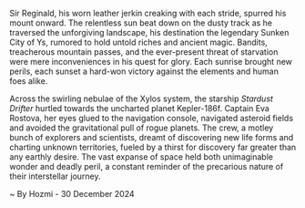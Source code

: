 
Sir Reginald, his worn leather jerkin creaking with each stride, spurred his mount onward. The relentless sun beat down on the dusty track as he traversed the unforgiving landscape, his destination the legendary Sunken City of Ys, rumored to hold untold riches and ancient magic.  Bandits, treacherous mountain passes, and the ever-present threat of starvation were mere inconveniences in his quest for glory. Each sunrise brought new perils, each sunset a hard-won victory against the elements and human foes alike.

Across the swirling nebulae of the Xylos system, the starship *Stardust Drifter* hurtled towards the uncharted planet Kepler-186f. Captain Eva Rostova, her eyes glued to the navigation console, navigated asteroid fields and avoided the gravitational pull of rogue planets.  The crew, a motley bunch of explorers and scientists, dreamt of discovering new life forms and charting unknown territories, fueled by a thirst for discovery far greater than any earthly desire.  The vast expanse of space held both unimaginable wonder and deadly peril, a constant reminder of the precarious nature of their interstellar journey.

~ By Hozmi - 30 December 2024
